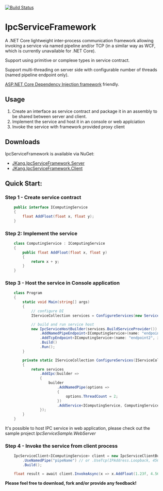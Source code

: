 [![Build Status](https://travis-ci.org/jacqueskang/IpcServiceFramework.svg?branch=develop)](https://travis-ci.org/jacqueskang/IpcServiceFramework)

# IpcServiceFramework

A .NET Core lightweight inter-process communication framework allowing invoking a service via named pipeline and/or TCP (in a similar way as WCF, which is currently unavailable for .NET Core).

Support using primitive or complexe types in service contract.

Support multi-threading on server side with configurable number of threads (named pipeline endpoint only).

[ASP.NET Core Dependency Injection framework](https://docs.microsoft.com/en-us/aspnet/core/fundamentals/dependency-injection) friendly.

## Usage
 1. Create an interface as service contract and package it in an assembly to be shared between server and client.
 2. Implement the service and host it in an console or web applciation
 3. Invoke the service with framework provided proxy client

## Downloads

IpcServiceFramework is available via NuGet:

 - [JKang.IpcServiceFramework.Server](https://www.nuget.org/packages/JKang.IpcServiceFramework.Server/)
 - [JKang.IpcServiceFramework.Client](https://www.nuget.org/packages/JKang.IpcServiceFramework.Client/)

## Quick Start:

### Step 1 - Create service contract
```csharp
    public interface IComputingService
    {
        float AddFloat(float x, float y);
    }
```

### Step 2: Implement the service

```csharp
    class ComputingService : IComputingService
    {
        public float AddFloat(float x, float y)
        {
            return x + y;
        }
    }
```

### Step 3 - Host the service in Console application

```csharp
    class Program
    {
        static void Main(string[] args)
        {
            // configure DI
            IServiceCollection services = ConfigureServices(new ServiceCollection());

            // build and run service host
            new IpcServiceHostBuilder(services.BuildServiceProvider())
                .AddNamedPipeEndpoint<IComputingService>(name: "endpoint1", pipeName: "pipeName")
                .AddTcpEndpoint<IComputingService>(name: "endpoint2", ipEndpoint: IPAddress.Loopback, port: 45684)
                .Build()
                .Run();
        }

        private static IServiceCollection ConfigureServices(IServiceCollection services)
        {
            return services
                .AddIpc(builder =>
                {
                    builder
                        .AddNamedPipe(options =>
                        {
                            options.ThreadCount = 2;
                        })
                        .AddService<IComputingService, ComputingService>();
                });
        }
    }
```
It's possible to host IPC service in web application, please check out the sample project *IpcServiceSample.WebServer*

### Step 4 - Invoke the service from client process

```csharp
    IpcServiceClient<IComputingService> client = new IpcServiceClientBuilder<IComputingService>()
        .UseNamedPipe("pipeName") // or .UseTcp(IPAddress.Loopback, 45684) to invoke using TCP
        .Build();

    float result = await client.InvokeAsync(x => x.AddFloat(1.23f, 4.56f));
```

__Please feel free to download, fork and/or provide any feedback!__
